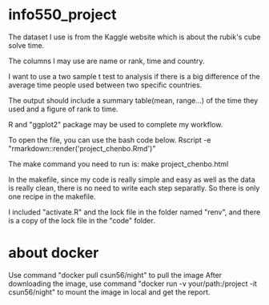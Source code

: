 # info550_project

The dataset I use is from the Kaggle website which is about the rubik's cube solve time. 

The columns I may use are name or rank, time and country. 

I want to use a two sample t test to analysis if there is a big difference of the average time people used between two specific countries. 

The output should include a summary table(mean, range...) of the time they used and a figure of rank to time. 

R and "ggplot2" package may be used to complete my workflow.

To open the file, you can use the bash code below.
Rscript -e "rmarkdown::render('project_chenbo.Rmd')"


The make command you need to run is: make project_chenbo.html

In the makefile, since my code is really simple and easy as well as the data is really clean, there is no need to write each step separatly. So there is only one recipe in the makefile.

I included "activate.R" and the lock file in the folder named "renv", and there is a copy of the lock file in the "code" folder. 


# about docker
Use command "docker pull csun56/night" to pull the image
After downloading the image, use command "docker run -v your/path:/project -it csun56/night" to mount the image in local and get the report.


